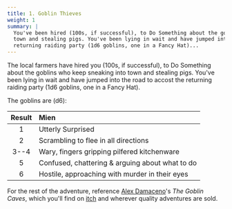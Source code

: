 ```yaml
---
title: 1. Goblin Thieves
weight: 1
summary: |
  You've been hired (100s, if successful), to Do Something about the goblins who keep sneaking into
  town and stealing pigs. You've been lying in wait and have jumped into the road to accost the
  returning raiding party (1d6 goblins, one in a Fancy Hat)...
---
```


The local farmers have hired you (100s, if successful), to Do Something about the goblins who keep
sneaking into town and stealing pigs. You've been lying in wait and have jumped into the road to
accost the returning raiding party (1d6 goblins, one in a Fancy Hat).

The goblins are (d6):

| Result | Mien                                            |
| :----: | :---------------------------------------------- |
|   1    | Utterly Surprised                               |
|   2    | Scrambling to flee in all directions            |
|  3--4  | Wary, fingers gripping pilfered kitchenware     |
|   5    | Confused, chattering & arguing about what to do |
|   6    | Hostile, approaching with murder in their eyes  |

For the rest of the adventure, reference [Alex Damaceno][gt-01]'s _The Goblin Caves_, which you'll
find on [itch][gt-02] and wherever quality adventures are sold.

<!-- Reference Links -->

[gt-01]: https://twitter.com/GnarledMonster
[gt-02]: https://gnarledmonster.itch.io/the-goblin-caves
